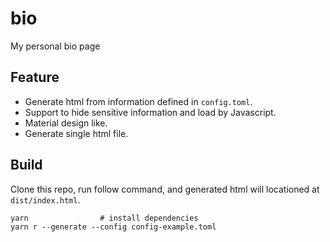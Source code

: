 # bio

My personal bio page

## Feature

* Generate html from information defined in `config.toml`.
* Support to hide sensitive information and load by Javascript.
* Material design like.
* Generate single html file.

## Build

Clone this repo, run follow command, and generated html will locationed at `dist/index.html`.

```
yarn                # install dependencies
yarn r --generate --config config-example.toml
```
